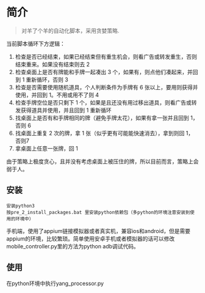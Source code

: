 # 简介

> 对羊了个羊的自动化脚本，采用贪婪策略.

当前脚本循环下方逻辑：

1. 检查是否已经结束，如果已经结束但有重生机会，则看广告或转发重生，否则结束重来。如果没有结束则去 2
2. 检查桌面上是否有牌能和手牌一起凑出 3 个，如果有，则点他们凑起来，并回到 1 重新循环，否则 3
3. 检查是否需要使用随机道具，个人判断条件为手牌有 6 张以上，要用则获得并使用，并回到 1。不用或用不了则 4
4. 检查手牌空位是否只剩下 1 个，如果是且还没有用过移出道具，则看广告或转发获得道具并使用，并且回到 1 重新循环
5. 找桌面上是否有和手牌相同的牌（避免手牌太花），如果有拿一张并且回到 1，否则 6
6. 找桌面上重复 2 次的牌，拿 1 张（似乎更有可能能快速消去），拿到则回 1，否则7
7. 拿桌面上任意一张牌，回 1


由于策略上极度贪心，且并没有考虑桌面上被压住的牌，所以目前而言，策略上会弱于人。


## 安装

```
安装python3
按pre_2_install_packages.bat 里安装python依赖包（多python的环境注意安装到使用的环境中）
```

手机端，使用了appium链接模拟器或者真实机，兼容ios和android，但是需要appium的环境，比较繁琐。简单使用安卓手机或者模拟器的话可以修改mobile_controller.py里的方法为python adb调试代码。

## 使用
在python环境中执行yang_processor.py